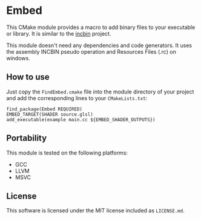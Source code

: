 # Embed
This CMake module provides a macro to add binary files to your executable or library. It is similar to the [incbin](https://github.com/graphitemaster/incbin) project.

This module doesn't need any dependencies and code generators. It uses the assembly INCBIN pseudo operation and Resources Files (.rc) on windows.

## How to use
Just copy the `FindEmbed.cmake` file into the module directory of your project and add the corresponding lines to your `CMakeLists.txt`:
```
find_package(Embed REQUIRED)
EMBED_TARGET(SHADER source.glsl)
add_executable(example main.cc ${EMBED_SHADER_OUTPUTS})
```

## Portability
This module is tested on the following platforms:
* GCC
* LLVM
* MSVC

## License
This software is licensed under the MIT license included as `LICENSE.md`.